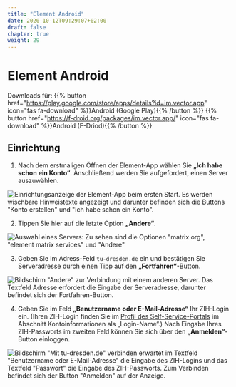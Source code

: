 ```yaml
---
title: "Element Android"
date: 2020-10-12T09:29:07+02:00
draft: false
chapter: true
weight: 29
---
```


# Element Android

Downloads für: {{% button href="https://play.google.com/store/apps/details?id=im.vector.app" icon="fas fa-download" %}}Android (Google Play){{% /button %}} {{% button href="https://f-droid.org/packages/im.vector.app/" icon="fas fa-download" %}}Android (F-Driod){{% /button %}}

## Einrichtung

1. Nach dem erstmaligen Öffnen der Element-App wählen Sie **„Ich habe schon ein Konto“**. Anschließend werden Sie aufgefordert, einen Server auszuwählen.

![Einrichtungsanzeige der Element-App beim ersten Start. Es werden wischbare Hinweistexte angezeigt und darunter befinden sich die Buttons "Konto erstellen" und "Ich habe schon ein Konto".](/images/15_Element_Android1_de.jpg?height=50vh&classes=border)

2. Tippen Sie hier auf die letzte Option **„Andere“**.

![Auswahl eines Servers: Zu sehen sind die Optionen "matrix.org", "element matrix services" und "Andere"](/images/15_Element_Android2_de.jpg?height=50vh&classes=border)

3. Geben Sie im Adress-Feld `tu-dresden.de` ein und bestätigen Sie Serveradresse durch einen Tipp auf den **„Fortfahren“**-Button.

![Bildschirm "Andere" zur Verbindung mit einem anderen Server. Das Textfeld Adresse erfordert die Eingabe der Serveradresse, darunter befindet sich der Fortfahren-Button.](/images/15_Element_Android3_de.jpg?height=50vh&classes=border)

4. Geben Sie im Feld **„Benutzername oder E-Mail-Adresse“** Ihr ZIH-Login ein. (Ihren ZIH-Login finden Sie im [Profil des Self-Service-Portals](https://selfservice.tu-dresden.de/profile/) im Abschnitt Kontoinformationen als „Login-Name“.) Nach Eingabe Ihres ZIH-Passworts im zweiten Feld können Sie sich über den **„Anmelden“**-Button einloggen.

![Bildschirm "Mit tu-dresden.de" verbinden erwartet im Textfeld "Benutzername oder E-Mail-Adresse" die Eingabe des ZIH-Logins und das Textfeld "Passwort" die Eingabe des ZIH-Passworts. Zum Verbinden befindet sich der Button "Anmelden" auf der Anzeige.](/images/15_Element_Android4_de.jpg?height=50vh&classes=border)
